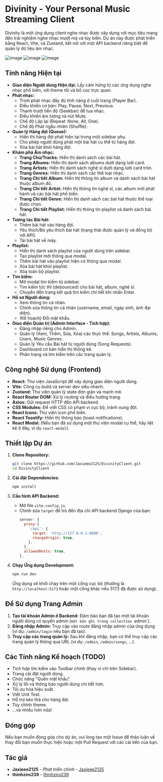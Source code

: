 # Divinity - Your Personal Music Streaming Client

Divinity là một ứng dụng client nghe nhạc được xây dựng với mục tiêu mang đến trải nghiệm nghe nhạc mượt mà và tùy biến. Dự án này được phát triển bằng React, Vite, và Zustand, kết nối với một API backend riêng biệt để quản lý dữ liệu âm nhạc.

![image](https://github.com/Jaxieee2125/MusicClient/blob/3094dff2946717074eca1381687b1f785578a8ec/public/ss1.png)
![image](https://github.com/Jaxieee2125/MusicClient/blob/3094dff2946717074eca1381687b1f785578a8ec/public/ss2.png)
![image](https://github.com/Jaxieee2125/MusicClient/blob/3094dff2946717074eca1381687b1f785578a8ec/public/ss3.png)


## Tính năng Hiện tại

*   **Giao diện Người dùng Hiện đại:** Lấy cảm hứng từ các ứng dụng nghe nhạc phổ biến, với theme tối và bố cục trực quan.
*   **Phát nhạc:**
    *   Trình phát nhạc đầy đủ tính năng ở cuối trang (Player Bar).
    *   Điều khiển cơ bản: Play, Pause, Next, Previous.
    *   Thanh trượt tiến độ (Seekbar) để tua nhạc.
    *   Điều khiển âm lượng và nút Mute.
    *   Chế độ Lặp lại (Repeat: None, All, One).
    *   Chế độ Phát ngẫu nhiên (Shuffle).
*   **Quản lý Hàng đợi (Queue):**
    *   Hiển thị hàng đợi phát hiện tại trong một sidebar phụ.
    *   Cho phép người dùng phát một bài hát cụ thể từ hàng đợi.
    *   Xóa bài hát khỏi hàng đợi.
*   **Khám phá Âm nhạc:**
    *   **Trang Chủ/Tracks:** Hiển thị danh sách các bài hát.
    *   **Trang Albums:** Hiển thị danh sách albums dưới dạng lưới card.
    *   **Trang Artists:** Hiển thị danh sách nghệ sĩ dưới dạng lưới card tròn.
    *   **Trang Genres:** Hiển thị danh sách các thể loại nhạc.
    *   **Trang Chi tiết Album:** Hiển thị thông tin album và danh sách bài hát thuộc album đó.
    *   **Trang Chi tiết Artist:** Hiển thị thông tin nghệ sĩ, các album mới phát hành và các bài hát phổ biến.
    *   **Trang Chi tiết Genre:** Hiển thị danh sách các bài hát thuộc thể loại được chọn.
    *   **Trang Chi tiết Playlist:** Hiển thị thông tin playlist và danh sách bài hát.
*   **Tương tác Bài hát:**
    *   Thêm bài hát vào hàng đợi.
    *   Yêu thích/Bỏ yêu thích bài hát (trạng thái được quản lý và đồng bộ với API).
    *   Tải bài hát về máy.
*   **Playlist:**
    *   Hiển thị danh sách playlist của người dùng trên sidebar.
    *   Tạo playlist mới thông qua modal.
    *   Thêm bài hát vào playlist hiện có thông qua modal.
    *   Xóa bài hát khỏi playlist.
    *   Xóa toàn bộ playlist.
*   **Tìm kiếm:**
    *   Mở modal tìm kiếm từ sidebar.
    *   Tìm kiếm tức thì (debounced) cho bài hát, album, nghệ sĩ.
    *   Chuyển đến trang kết quả tìm kiếm chi tiết khi nhấn Enter.
*   **Hồ sơ Người dùng:**
    *   Xem thông tin cá nhân.
    *   Chỉnh sửa thông tin cá nhân (username, email, ngày sinh, ảnh đại diện).
    *   (Kế hoạch) Đổi mật khẩu.
*   **Giao diện Quản trị (Admin Interface - Tích hợp):**
    *   Đăng nhập riêng cho Admin.
    *   Quản lý (Xem, Thêm, Sửa, Xóa) các thực thể: Songs, Artists, Albums, Users, Music Genres.
    *   Quản lý Yêu cầu Bài hát từ người dùng (Song Requests).
    *   Dashboard cơ bản hiển thị thống kê.
    *   Phân trang và tìm kiếm trên các trang quản lý.

## Công nghệ Sử dụng (Frontend)

*   **React:** Thư viện JavaScript để xây dựng giao diện người dùng.
*   **Vite:** Công cụ build và server dev siêu nhanh.
*   **Zustand:** Thư viện quản lý state đơn giản và mạnh mẽ.
*   **React Router DOM:** Xử lý routing và điều hướng trang.
*   **Axios:** Gửi request HTTP đến API backend.
*   **CSS Modules:** Để viết CSS có phạm vi cục bộ, tránh xung đột.
*   **React Icons:** Thư viện icon phổ biến.
*   **React Toastify:** Hiển thị thông báo (toast notifications).
*   **React Modal:** (Nếu bạn đã sử dụng một thư viện modal cụ thể, hãy liệt kê ở đây, ví dụ `react-modal`).

## Thiết lập Dự án

1.  **Clone Repository:**
    ```bash
    git clone https://github.com/Jaxieee2125/DivinityClient.git
    cd DivinityClient
    ```

2.  **Cài đặt Dependencies:**
    ```bash
    npm install
    ```

3.  **Cấu hình API Backend:**
    *   Mở file `vite.config.js`.
    *   Chỉnh sửa `target` để trỏ đến địa chỉ API backend Django của bạn:
        ```javascript
        server: {
          proxy:{
            '/api': {
              target: 'http://127.0.0.1:8000',
              changeOrigin: true,
            },
          },
          allowedHosts: true,
        },
        ```

4.  **Chạy Ứng dụng Development:**
    ```bash
    npm run dev
    ```
    Ứng dụng sẽ khởi chạy trên một cổng cục bộ (thường là `http://localhost:5173` hoặc một cổng khác nếu 5173 đã được sử dụng).

## Để Sử dụng Trang Admin

1.  **Tạo tài khoản Admin ở Backend:** Đảm bảo bạn đã tạo một tài khoản người dùng có quyền admin (`một bản ghi trong collection `admin`).
2.  **Đăng nhập Admin:** Truy cập vào route đăng nhập admin của ứng dụng (ví dụ: `/admin/login` nếu bạn đã tạo).
3.  **Truy cập các trang quản lý:** Sau khi đăng nhập, bạn có thể truy cập các trang quản lý thông qua URL (ví dụ: `/admin`, `/admin/songs`, ...).

## Các Tính năng Kế hoạch (TODO)

*   Tích hợp tìm kiếm vào Toolbar chính (thay vì chỉ trên Sidebar).
*   Trang cài đặt người dùng.
*   Chức năng "Quên mật khẩu".
*   Xử lý lỗi và thông báo người dùng chi tiết hơn.
*   Tối ưu hóa hiệu suất.
*   Viết Unit Test.
*   Hỗ trợ kéo thả cho hàng đợi.
*   Tùy chỉnh theme.
*   ...và nhiều hơn nữa!

## Đóng góp

Nếu bạn muốn đóng góp cho dự án, vui lòng tạo một Issue để thảo luận về thay đổi bạn muốn thực hiện hoặc một Pull Request với các cải tiến của bạn.

## Tác giả

*   **Jaxieee2125** - _Phát triển chính_ - [Jaxieee2125](https://github.com/Jaxieee2125)
*   **thinhziro239** - [thinhziro239](https://github.com/thinhziro239)
